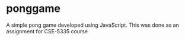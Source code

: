 # ponggame
A simple pong game developed using JavaScript. This was done as an assignment for CSE-5335 course
